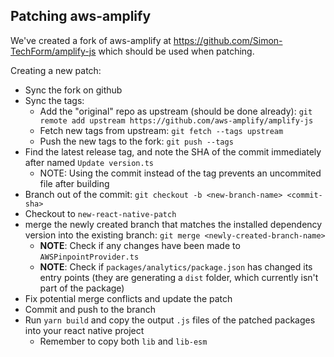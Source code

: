 ## Patching aws-amplify

We've created a fork of aws-amplify at https://github.com/Simon-TechForm/amplify-js which should be used when patching.

Creating a new patch:

- Sync the fork on github
- Sync the tags:
  - Add the "original" repo as upstream (should be done already): `git remote add upstream https://github.com/aws-amplify/amplify-js`
  - Fetch new tags from upstream: `git fetch --tags upstream`
  - Push the new tags to the fork: `git push --tags`
- Find the latest release tag, and note the SHA of the commit immediately after named `Update version.ts`
  - NOTE: Using the commit instead of the tag prevents an uncommited file after building
- Branch out of the commit: `git checkout -b <new-branch-name> <commit-sha>`
- Checkout to `new-react-native-patch`
- merge the newly created branch that matches the installed dependency version into the existing branch: `git merge <newly-created-branch-name>`
  - **NOTE**: Check if any changes have been made to `AWSPinpointProvider.ts`
  - **NOTE**: Check if `packages/analytics/package.json` has changed its entry points (they are generating a `dist` folder, which currently isn't part of the package)
- Fix potential merge conflicts and update the patch
- Commit and push to the branch
- Run `yarn build` and copy the output `.js` files of the patched packages into your react native project
  - Remember to copy both `lib` and `lib-esm`
